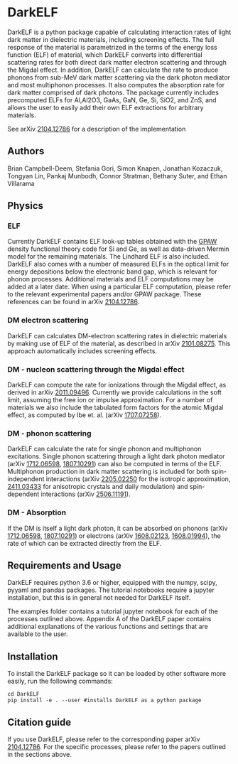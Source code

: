 # DarkELF

DarkELF is a python package capable of calculating interaction rates of light dark matter in dielectric materials, including screening effects. The full response of the material is parametrized in the terms of the energy loss function (ELF) of material, which DarkELF converts into differential scattering rates for both direct dark matter electron scattering and through the Migdal effect. In addition, DarkELF can calculate the rate to produce phonons from sub-MeV dark matter scattering via the dark photon mediator and most multiphonon processes. It also computes the absorption rate for dark matter comprised of dark photons. The package currently includes precomputed ELFs for Al,Al2O3, GaAs, GaN, Ge, Si, SiO2, and ZnS, and allows the user to easily add their own ELF extractions for arbitrary materials.

See arXiv [2104.12786](https://arxiv.org/abs/2104.12786) for a description of the implementation

## Authors

Brian Campbell-Deem, Stefania Gori, Simon Knapen, Jonathan Kozaczuk, Tongyan Lin, Pankaj Munbodh, Connor Stratman, Bethany Suter, and Ethan Villarama

## Physics
### ELF

Currently DarkELF contains ELF look-up tables obtained with the [GPAW](https://wiki.fysik.dtu.dk/gpaw/) density functional theory code for Si and Ge, as well as data-driven Mermin model for the remaining materials. The Lindhard ELF is also included. DarkELF also comes with a number of measured ELFs in the optical limit for energy depositions below the electronic band gap, which is relevant for phonon processes. Additional materials and ELF computations may be added at a later date. When using a particular ELF computation, please refer to the relevant experimental papers and/or GPAW package. These references can be found in arXiv [2104.12786](https://arxiv.org/abs/2104.12786). 

### DM electron scattering

DarkELF can calculates DM-electron scattering rates in dielectric materials by making use of ELF of the material, as described in arXiv [2101.08275](https://arxiv.org/abs/2101.08275). This approach automatically includes screening effects.

### DM - nucleon scattering through the Migdal effect

DarkELF can compute the rate for ionizations through the Migdal effect, as derived in arXiv [2011.09496](https://arxiv.org/abs/2011.09496). Currently we provide calculations in the soft limit, assuming the free ion or impulse approximation. For a number of materials we also include the tabulated form factors for the atomic Migdal effect, as computed by Ibe et. al. (arXiv [1707.07258](https://arxiv.org/abs/1707.07258)).

### DM - phonon scattering

DarkELF can calculate the rate for single phonon and multiphonon excitations. Single phonon scattering through a light dark photon mediator (arXiv [1712.06598](https://arxiv.org/abs/1712.06598), [1807.10291](https://arxiv.org/abs/1807.10291)) can also be computed in terms of the ELF. Multiphonon production in dark matter scattering is included for both spin-independent interactions (arXiv [2205.02250](https://arxiv.org/abs/2205.02250) for the isotropic approximation,  [2411.03433](https://arxiv.org/abs/2411.03433) for anisotropic crystals and daily modulation) and spin-dependent interactions (arXiv [2506.11191](https://arxiv.org/abs/2506.11191)).

### DM - Absorption

If the DM is itself a light dark photon, it can be absorbed on phonons (arXiv [1712.06598](https://arxiv.org/abs/1712.06598), [1807.10291](https://arxiv.org/abs/1807.10291)) or electrons (arXiv [1608.02123](https://arxiv.org/abs/1608.02123), [1608.01994](https://arxiv.org/abs/1608.01994)), the rate of which can be extracted directly from the ELF.

## Requirements and Usage

DarkELF requires python 3.6 or higher, equipped with the numpy, scipy, pyyaml and pandas packages. The tutorial notebooks require a jupyter installation, but this is in general not needed for DarkELF itself.

The examples folder contains a tutorial jupyter notebook for each of the processes outlined above. Appendix A of the DarkELF paper contains additional explanations of the various functions and settings that are available to the user. 

## Installation

To install the DarkELF package so it can be loaded by other software more easily, run the following commands:
```
cd DarkELF
pip install -e . --user #installs DarkELF as a python package
```

## Citation guide

If you use DarkELF, please refer to the corresponding paper arXiv [2104.12786](https://arxiv.org/abs/2104.12786). For the specific processes, please refer to the papers outlined in the sections above.
